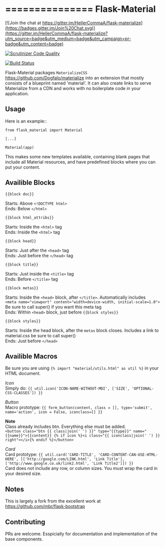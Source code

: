 ===============
Flask-Material
===============

[![Join the chat at https://gitter.im/HellerCommaA/flask-materialize](https://badges.gitter.im/Join%20Chat.svg)](https://gitter.im/HellerCommaA/flask-materialize?utm_source=badge&utm_medium=badge&utm_campaign=pr-badge&utm_content=badge)

[![Scrutinizer Code Quality](https://scrutinizer-ci.com/g/HellerCommaA/flask-materialize/badges/quality-score.png?b=master)](https://scrutinizer-ci.com/g/HellerCommaA/flask-materialize/?branch=master)

[![Build Status](https://scrutinizer-ci.com/g/HellerCommaA/flask-materialize/badges/build.png?b=master)](https://scrutinizer-ci.com/g/HellerCommaA/flask-materialize/build-status/master)

Flask-Material packages `MaterializeCSS` <https://github.com/Dogfalo/materialize> into an extension that mostly consists
of a blueprint named 'material'. It can also create links to serve Materialize
from a CDN and works with no boilerplate code in your application.

Usage
-----

Here is an example::

	from flask_material import Material

	[...]

	Material(app)

This makes some new templates available, containing blank pages that include all
Material resources, and have predefined blocks where you can put your content.

Availible Blocks
----------------
	{{block doc}}
Starts: Above `<!DOCTYPE html>`  
Ends: Below `</html>`

	{{block html_attribs}}  
Starts: Inside the `<html>` tag  
Ends: Inside the `<html>` tag

	{{block head}}
Starts: Just after the `<head>` tag  
Ends: Just before the `</head>` tag

	{{block title}}
Starts: Just inside the `<title>` tag  
Ends: Before `</title>` tag

	{{block metas}}
Starts: Inside the `<head>` block, after `</title>`. Automatically includes  
`<meta name="viewport" content="width=device-width, initial-scale=1.0">` Be sure to call super() if you want this meta tag  
Ends: Within `<head>` block, just before `{{block styles}}`

	{{block styles}}
Starts: Inside the head block, after the `metas` block closes. Includes a link to material.css be sure to call super()  
Ends: Just before `</head>`

Availible Macros
----------------
Be sure you are using `{% import "material/utils.html" as util %}` in your HTML document.

*Icon*  
Simply do: `{{ util.icon('ICON-NAME-WITHOUT-MDI', ['SIZE', 'OPTIONAL-CSS-CLASSES']) }}`

*Button*  
Macro prototype: `{{ form_button(content, class = [], type='submit', name='action', icon = False, iconclass=[] }}`

**Note**  
Class already includes btn. Everything else must be added.  
`<button class="btn {{ class|join(' ') }}" type="{{type}}" name="{{name}}">{{content}} {% if icon %}<i class="{{ iconclass|join(' ') }} right"></i>{% endif %}</button>`

*Card*  
Card prototype: `{{ util.card('CARD-TITLE', 'CARD-CONTENT-CAN-USE-HTML-HERE', [['http://google.com/LINK.html', 'Link Title'], ['http://www.google.co.uk/link2.html', 'Link Title2']]) }}`  
Card does not include any row, or column sizes. You must wrap the card in your desired size.

Notes
-----
This is largely a fork from the excellent work at <https://github.com/mbr/flask-bootstrap>

Contributing
----
PRs are welcome. Esspicially for documentation and implementation of the base components.